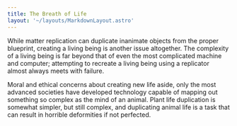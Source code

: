 ```yaml
---
title: The Breath of Life
layout: '~/layouts/MarkdownLayout.astro'
---
```

While matter replication can duplicate inanimate objects from the proper
blueprint, creating a living being is another issue altogether. The complexity
of a living being is far beyond that of even the most complicated machine and
computer; attempting to recreate a living being using a replicator almost
always meets with failure.

Moral and ethical concerns about creating new life aside, only the most
advanced societies have developed technology capable of mapping out something
so complex as the mind of an animal. Plant life duplication is somewhat
simpler, but still complex, and duplicating animal life is a task that can
result in horrible deformities if not perfected.

